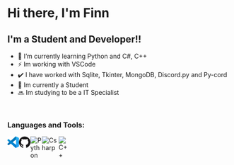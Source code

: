 # Hi there, I'm Finn

## I'm a Student and Developer!!

- 🌱 I’m currently learning Python and C#, C++ 
- ⚡ Im working with VSCode
- ✔️ I have worked with Sqlite, Tkinter, MongoDB, Discord.py and Py-cord
- 📘 Im currently a Student
- 🔜 Im studying to be a IT Specialist

<br />

### Languages and Tools:

<img align="left" alt="Visual Studio Code" width="26px" src="https://raw.githubusercontent.com/github/explore/80688e429a7d4ef2fca1e82350fe8e3517d3494d/topics/visual-studio-code/visual-studio-code.png" />
<img align="left" alt="GitHub" width="26px" src="https://raw.githubusercontent.com/github/explore/78df643247d429f6cc873026c0622819ad797942/topics/github/github.png" />
<img align="left" alt="Python" width="26px" src="https://user-images.githubusercontent.com/66865117/148420255-b44003ac-22d9-4bdf-8e1e-65f2e8c4eb8a.png"/>
<img align="left" alt="Csharp" width="38px" src="https://user-images.githubusercontent.com/66865117/159082925-41f9b846-b6e3-4df4-9734-cd4de7a7d416.png"/>
<img align="left" alt="C++" width="26px" src="https://user-images.githubusercontent.com/66865117/159083075-d37ec3c5-758f-4551-aa20-a953a37fa412.png"/>

